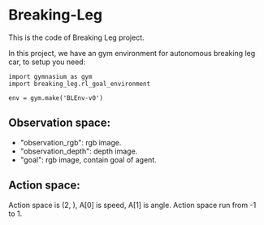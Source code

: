 # Breaking-Leg

This is the code of Breaking Leg project.

In this project, we have an gym environment for autonomous breaking leg car, to setup you need:

```
import gymnasium as gym
import breaking_leg.rl_goal_environment

env = gym.make('BLEnv-v0')
```

## Observation space:
- "observation_rgb": rgb image.
- "observation_depth": depth image.
- "goal": rgb image, contain goal of agent.

## Action space:
Action space is (2, ), A[0] is speed, A[1] is angle.
Action space run from -1 to 1.

